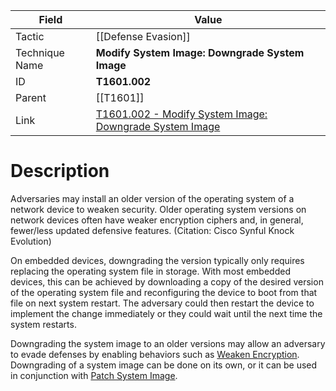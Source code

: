 
|Field|Value|
|---|---|
|Tactic|[[Defense Evasion]]|
|Technique Name|**Modify System Image: Downgrade System Image**|
|ID|**T1601.002**|
|Parent|[[T1601]]|
|Link|[T1601.002 - Modify System Image: Downgrade System Image](https://attack.mitre.org/techniques/T1601/002)|

# Description

Adversaries may install an older version of the operating system of a network device to weaken security.  Older operating system versions on network devices often have weaker encryption ciphers and, in general, fewer/less updated defensive features. (Citation: Cisco Synful Knock Evolution)

On embedded devices, downgrading the version typically only requires replacing the operating system file in storage.  With most embedded devices, this can be achieved by downloading a copy of the desired version of the operating system file and reconfiguring the device to boot from that file on next system restart.  The adversary could then restart the device to implement the change immediately or they could wait until the next time the system restarts.

Downgrading the system image to an older versions may allow an adversary to evade defenses by enabling behaviors such as [Weaken Encryption](https://attack.mitre.org/techniques/T1600).  Downgrading of a system image can be done on its own, or it can be used in conjunction with [Patch System Image](https://attack.mitre.org/techniques/T1601/001).  
